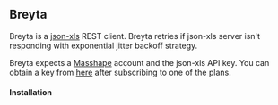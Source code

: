 ## Breyta

Breyta is a [json-xls](http://www.json-xls.com/api) REST client.
Breyta retries if json-xls server isn't responding with exponential jitter backoff strategy.

Breyta expects a [Masshape](https://market.mashape.com/) account and the json-xls API key.
You can obtain a key from [here](https://market.mashape.com/json-xls-com/json2xls/pricing) after
subscribing to one of the plans.

#### Installation


